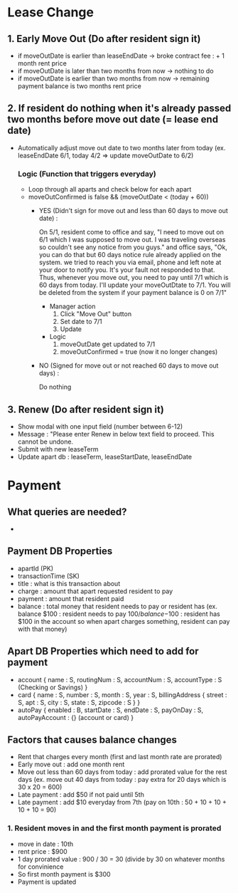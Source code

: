 # Lease Change

## 1. Early Move Out (Do after resident sign it)
- if moveOutDate is earlier than leaseEndDate
  -> broke contract fee : + 1 month rent price
- if moveOutDate is later than two months from now
  -> nothing to do
- if moveOutDate is earlier than two months from now
  -> remaining payment balance is two months rent price


## 2. If resident do nothing when it's already passed two months before move out date (= lease end date)
- Automatically adjust move out date to two months later from today
  (ex. leaseEndDate 6/1, today 4/2 => update moveOutDate to 6/2)

  ### Logic (Function that triggers everyday)
  - Loop through all aparts and check below for each apart
  - moveOutConfirmed is false && (moveOutDate < (today + 60))
      - YES (Didn't sign for move out and less than 60 days to move out date) : 

          On 5/1, resident come to office and say, 
          "I need to move out on 6/1 which I was supposed to move out.
          I was traveling overseas so couldn't see any notice from you guys."
          and office says,
          "Ok, you can do that but 60 days notice rule already applied
          on the system. we tried to reach you via email, phone 
          and left note at your door to notify you.
          It's your fault not responded to that.
          Thus, whenever you move out, you need to pay until 7/1 
          which is 60 days from today.
          I'll update your moveOutDtate to 7/1.
          You will be deleted from the system if your payment balance is 0 on 7/1"

        - Manager action
          1. Click "Move Out" button
          2. Set date to 7/1
          3. Update
        - Logic
          1. moveOutDate get updated to 7/1
          2. moveOutConfirmed = true (now it no longer changes)
      
      - NO (Signed for move out or not reached 60 days to move out days) : 
      
        Do nothing

## 3. Renew (Do after resident sign it)
- Show modal with one input field (number between 6-12)
- Message : "Please enter Renew in below text field to proceed.
This cannot be undone.
- Submit with new leaseTerm
- Update apart db : leaseTerm, leaseStartDate, leaseEndDate


# Payment
## What queries are needed?
- 

## Payment DB Properties
- apartId (PK)
- transactionTime (SK)
- title : what is this transaction about
- charge : amount that apart requested resident to pay
- payment : amount that resident paid
- balance : total money that resident needs to pay or resident has
  (ex. balance $100 : resident needs to pay $100 / balance -$100 : resident has $100 in the account so when apart charges something, resident can pay with that money)

## Apart DB Properties which need to add for payment
- account {
  name : S,
  routingNum : S,
  accountNum : S,
  accountType : S (Checking or Savings)
}
- card { 
  name : S,
  number : S,
  month : S,
  year : S,
  billingAddress {
    street : S,
    apt : S,
    city : S,
    state : S,
    zipcode : S
  }
}
- autoPay {
  enabled : B,
  startDate : S,
  endDate : S,
  payOnDay : S,
  autoPayAccount : {} (account or card)
}

## Factors that causes balance changes
- Rent that charges every month (first and last month rate are prorated)
- Early move out : add one month rent
- Move out less than 60 days from today : add prorated value for the rest days (ex. move out 40 days from today : pay extra for 20 days which is 30 x 20 = 600)
- Late payment : add $50 if not paid until 5th
- Late payment : add $10 everyday from 7th (pay on 10th : 50 + 10 + 10 + 10 + 10 = 90)

### 1. Resident moves in and the first month payment is prorated
- move in date : 10th
- rent price : $900
- 1 day prorated value : 900 / 30 = 30 (divide by 30 on whatever months for convinience
- So first month payment is $300
- Payment is updated 